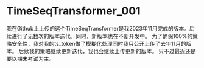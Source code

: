 # TimeSeqTransformer_001

我在Github上上传的这个TimeSeqTransformer是我2023年11月完成的版本。后续进行了无数次的版本迭代。同时，新版本也在不断开发中。
为了确保100%的策略安全性，我对我的ts_token做了模糊化处理同时我只公开上传了去年11月的版本。
后续我的策略继续更新迭代，我也会继续上传更新的版本。
只不过最近还是要以期末考试为主。
